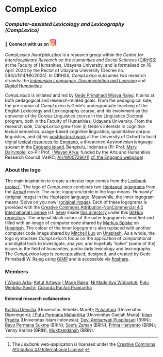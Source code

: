 # CompLexico

### *Computer-assisted Lexicology and Lexicography (CompLexico)*

#### 🤝 Connect with us on <a href="https://www.instagram.com/complexico.unud/"><img src="https://raw.githubusercontent.com/complexico/.github/main/images/instagram.svg" alt="CompLexico | Instagram" width="21px"/></a>

*CompLexico* /kəmˈplekˌsɪkɒ/ is a research group within the *Centre for Interdisciplinary Research on the Humanities and Social Sciences* ([CIRHSS](https://www.cirhss.org/)) at the Faculty of Humanities, Udayana University, and is formalised on 16 April 2024 by the Rector of Udayana University (Decree no. 594/UN14/HK/2024). In CIRHSS, *CompLexico* subsumes two research strands: the [*Indonesian Languages, Documentation and Learning*](https://www.cirhss.org/our-research/indonesian-languages-documentation-and-learning/) and [*Digital Humanities*](https://www.cirhss.org/our-research/digital-humanities/).  

*CompLexico* is initiated and led by [Gede Primahadi Wijaya Rajeg](https://orcid.org/0000-0002-2047-8621). It aims at both pedagogical and research-related goals. From the pedagogical side, the pre-cursor of *CompLexico* is Gede's undergraduate teaching of the English Lexicology and Lexicography course, and his involvment as the convener of the Corpus Linguistics course in the Linguistics Doctoral program, both in the Faculty of Humanities, Udayana University. From the research side, *CompLexico* grew from (i) Gede's interests in cognitive lexical semantics, usage-based cognitive linguistics, quantitative corpus linguistics, and (ii) his [postdoctoral work](https://www.ling-phil.ox.ac.uk/people/gede-rajeg) at the University of Oxford to build digital [lexical resources for Enggano](https://portal.sds.ox.ac.uk/Lexical_resources_for_Enggano), a threatened Austronesian language spoken in the [Enggano island](https://maps.app.goo.gl/9TZcjHvqeQWNcuUA7), Bengkulu, Indonesia (PI: Prof. [Mary Dalrymple](https://www.ling-phil.ox.ac.uk/people/mary-dalrymple); co-PI: Prof. [I Wayan Arka](https://researchprofiles.anu.edu.au/en/persons/wayan-arka); funded by the Arts and Humanities Research Council [AHRC; [AH/W007290/1](https://gtr.ukri.org/projects?ref=AH%2FW007290%2F1)] [cf. the Enggano webpage](https://enggano.ling-phil.ox.ac.uk/)).

### About the logo

The main inspiration to create a circular logo comes from the [Lexibank project](https://lexibank.clld.org/)[^1]. The logo of *CompLexico* combines two [Heptapod](https://aliens.fandom.com/wiki/Heptapod) <a href="https://en.wikiquote.org/wiki/Arrival_(film)#:~:text=Because%20unlike%20speech%2C%20a%20logogram,Linguists%20call%20this%20nonlinear%20orthography." target="_blank">logograms</a> from the [*Arrival*](https://www.imdb.com/title/tt2543164/) movie. The outer logogram/circle in the logo means 'Humanity' ([original image](https://github.com/WolframResearch/Arrival-Movie-Live-Coding/blob/master/ScriptLogoJpegs/Humanity1.jpg)) in the Heptapod language. Meanwhile, the inner logogram means 'Solve on you now' ([original image](https://github.com/WolframResearch/Arrival-Movie-Live-Coding/blob/master/ScriptLogoJpegs/SolveOnYouNow1.jpg)). Each of these logograms is provided with the [Creative Commons Attribution-NonCommercial 4.0 International License](http://creativecommons.org/licenses/by-nc/4.0/) (cf. [here](https://github.com/WolframResearch/Arrival-Movie-Live-Coding/blob/master/COPYING.md)) inside [this directory](https://github.com/WolframResearch/Arrival-Movie-Live-Coding/tree/master/ScriptLogoJpegs) under this [GitHub repository](https://github.com/WolframResearch/Arrival-Movie-Live-Coding/tree/master). The original black colour of the outer logogram is modified and filled with an image of computer code shared by [Markus Spiske](https://unsplash.com/@markusspiske?utm_content=creditCopyText&utm_medium=referral&utm_source=unsplash) on [Unsplash](https://unsplash.com/photos/matrix-movie-still-iar-afB0QQw?utm_content=creditCopyText&utm_medium=referral&utm_source=unsplash). The colour of the inner logogram is also replaced with another computer code image shared by [Mitchell Luo](https://unsplash.com/@mitchel3uo?utm_content=creditCopyText&utm_medium=referral&utm_source=unsplash) on [Unsplash](https://unsplash.com/photos/black-and-white-striped-textile-FWoq_ldWlNQ?utm_content=creditCopyText&utm_medium=referral&utm_source=unsplash). As a whole, the logo symbolises *CompLexico*’s focus on the application of computational and digital tools to investigate, analyse, and hopefully ”solve” (some of the) issues in the field of humanities, particularly lexicology and lexicography. The *CompLexico* logo is conceptualised, designed, and created by Gede Primahadi W. Rajeg using [GIMP](https://www.gimp.org/) and is accessible via [figshare](https://doi.org/10.6084/m9.figshare.25744971).

[^1]: The *Lexibank* web-application is licensed under the [Creative Commons Attribution 4.0 International License](http://creativecommons.org/licenses/by/4.0/).

### Members

<a href="https://researchprofiles.anu.edu.au/en/persons/wayan-arka" target="_blank">I Wayan Arka</a>; <a href="https://udayananetworking.unud.ac.id/professor/1784" target="_blank">Ketut Artawa</a>; <a href="https://udayananetworking.unud.ac.id/lecturer/1817-i-made-rajeg" target="_blank">I Made Rajeg</a>; [Ni Made Ayu Widiastuti](https://udayananetworking.unud.ac.id/lecturer/1895-ni-made-ayu-widiastuti); [Putu Weddha Savitri](https://udayananetworking.unud.ac.id/lecturer/credential/1888-putu-weddha-savitri); [Cokorda Rai Adi Pramartha](https://udayananetworking.unud.ac.id/lecturer/2379-cokorda-rai-adi-pramartha)

#### External research collaborators

[Karlina Denistia](https://almi.or.id/view/anggota-almi/entry/1951/) (Universitas Sebelas Maret); [Prihantoro](https://sites.google.com/live.undip.ac.id/prihantoro/home) (Universitas Diponegoro); [I Putu Permana Mahardika](https://scholar.google.com/citations?user=Saaq65AAAAAJ&hl=en) (Universitas Gadjah Mada); [Intan Pradita](https://www.scopus.com/authid/detail.uri?authorId=57201476386) (Universitas Islam Indonesia); [Devi Ambarwati Puspitasari](https://www.scopus.com/authid/detail.uri?authorId=58319663100) (BRIN); [Bayu Permana Sukma](https://www.scopus.com/authid/detail.uri?authorId=56951271100) (BRIN); [Saefu Zaman](https://www.scopus.com/authid/detail.uri?authorId=59466945400) (BRIN); [Prima Hariyanto](https://www.scopus.com/authid/detail.uri?authorId=58519898600) (BRIN); Yenny Karlina (BRIN); [Mukhamdanah](https://www.scopus.com/authid/detail.uri?authorId=58899121200) (BRIN).
